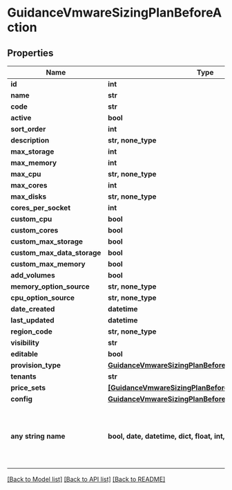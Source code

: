 # GuidanceVmwareSizingPlanBeforeAction


## Properties
Name | Type | Description | Notes
------------ | ------------- | ------------- | -------------
**id** | **int** |  | [optional] 
**name** | **str** |  | [optional] 
**code** | **str** |  | [optional] 
**active** | **bool** |  | [optional] 
**sort_order** | **int** |  | [optional] 
**description** | **str, none_type** |  | [optional] 
**max_storage** | **int** |  | [optional] 
**max_memory** | **int** |  | [optional] 
**max_cpu** | **str, none_type** |  | [optional] 
**max_cores** | **int** |  | [optional] 
**max_disks** | **str, none_type** |  | [optional] 
**cores_per_socket** | **int** |  | [optional] 
**custom_cpu** | **bool** |  | [optional] 
**custom_cores** | **bool** |  | [optional] 
**custom_max_storage** | **bool** |  | [optional] 
**custom_max_data_storage** | **bool** |  | [optional] 
**custom_max_memory** | **bool** |  | [optional] 
**add_volumes** | **bool** |  | [optional] 
**memory_option_source** | **str, none_type** |  | [optional] 
**cpu_option_source** | **str, none_type** |  | [optional] 
**date_created** | **datetime** |  | [optional] 
**last_updated** | **datetime** |  | [optional] 
**region_code** | **str, none_type** |  | [optional] 
**visibility** | **str** |  | [optional] 
**editable** | **bool** |  | [optional] 
**provision_type** | [**GuidanceVmwareSizingPlanBeforeActionProvisionType**](GuidanceVmwareSizingPlanBeforeActionProvisionType.md) |  | [optional] 
**tenants** | **str** |  | [optional] 
**price_sets** | [**[GuidanceVmwareSizingPlanBeforeActionPriceSetsInner]**](GuidanceVmwareSizingPlanBeforeActionPriceSetsInner.md) |  | [optional] 
**config** | [**GuidanceVmwareSizingPlanBeforeActionConfig**](GuidanceVmwareSizingPlanBeforeActionConfig.md) |  | [optional] 
**any string name** | **bool, date, datetime, dict, float, int, list, str, none_type** | any string name can be used but the value must be the correct type | [optional]

[[Back to Model list]](../README.md#documentation-for-models) [[Back to API list]](../README.md#documentation-for-api-endpoints) [[Back to README]](../README.md)


